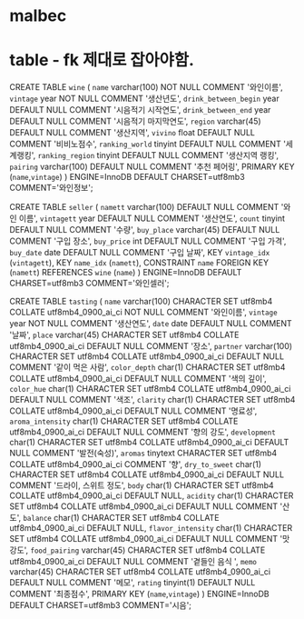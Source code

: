 # malbec

# table - fk 제대로 잡아야함.
CREATE TABLE `wine` (
  `name` varchar(100) NOT NULL COMMENT '와인이름',
  `vintage` year NOT NULL COMMENT '생산년도',
  `drink_between_begin` year DEFAULT NULL COMMENT '시음적기 시작연도',
  `drink_between_end` year DEFAULT NULL COMMENT '시음적기 마지막연도',
  `region` varchar(45) DEFAULT NULL COMMENT '생산지역',
  `vivino` float DEFAULT NULL COMMENT '비비노점수',
  `ranking_world` tinyint DEFAULT NULL COMMENT '세계랭킹',
  `ranking_region` tinyint DEFAULT NULL COMMENT '생산지역 랭킹',
  `pairing` varchar(100) DEFAULT NULL COMMENT '추천 페어링',
  PRIMARY KEY (`name`,`vintage`)
) ENGINE=InnoDB DEFAULT CHARSET=utf8mb3 COMMENT='와인정보';

CREATE TABLE `seller` (
  `namett` varchar(100) DEFAULT NULL COMMENT '와인 이름',
  `vintagett` year DEFAULT NULL COMMENT '생산연도',
  `count` tinyint DEFAULT NULL COMMENT '수량',
  `buy_place` varchar(45) DEFAULT NULL COMMENT '구입 장소',
  `buy_price` int DEFAULT NULL COMMENT '구입 가격',
  `buy_date` date DEFAULT NULL COMMENT '구입 날짜',
  KEY `vintage_idx` (`vintagett`),
  KEY `name_idx` (`namett`),
  CONSTRAINT `name` FOREIGN KEY (`namett`) REFERENCES `wine` (`name`)
) ENGINE=InnoDB DEFAULT CHARSET=utf8mb3 COMMENT='와인셀러';

CREATE TABLE `tasting` (
  `name` varchar(100) CHARACTER SET utf8mb4 COLLATE utf8mb4_0900_ai_ci NOT NULL COMMENT '와인이름',
  `vintage` year NOT NULL COMMENT '생산연도',
  `date` date DEFAULT NULL COMMENT '날짜',
  `place` varchar(45) CHARACTER SET utf8mb4 COLLATE utf8mb4_0900_ai_ci DEFAULT NULL COMMENT '장소',
  `partner` varchar(100) CHARACTER SET utf8mb4 COLLATE utf8mb4_0900_ai_ci DEFAULT NULL COMMENT '같이 먹은 사람',
  `color_depth` char(1) CHARACTER SET utf8mb4 COLLATE utf8mb4_0900_ai_ci DEFAULT NULL COMMENT '색의 깊이',
  `color_hue` char(1) CHARACTER SET utf8mb4 COLLATE utf8mb4_0900_ai_ci DEFAULT NULL COMMENT '색조',
  `clarity` char(1) CHARACTER SET utf8mb4 COLLATE utf8mb4_0900_ai_ci DEFAULT NULL COMMENT '명료성',
  `aroma_intensity` char(1) CHARACTER SET utf8mb4 COLLATE utf8mb4_0900_ai_ci DEFAULT NULL COMMENT '향의 강도',
  `development` char(1) CHARACTER SET utf8mb4 COLLATE utf8mb4_0900_ai_ci DEFAULT NULL COMMENT '발전(숙성)',
  `aromas` tinytext CHARACTER SET utf8mb4 COLLATE utf8mb4_0900_ai_ci COMMENT '향',
  `dry_to_sweet` char(1) CHARACTER SET utf8mb4 COLLATE utf8mb4_0900_ai_ci DEFAULT NULL COMMENT '드라이, 스위트 정도',
  `body` char(1) CHARACTER SET utf8mb4 COLLATE utf8mb4_0900_ai_ci DEFAULT NULL,
  `acidity` char(1) CHARACTER SET utf8mb4 COLLATE utf8mb4_0900_ai_ci DEFAULT NULL COMMENT '산도',
  `balance` char(1) CHARACTER SET utf8mb4 COLLATE utf8mb4_0900_ai_ci DEFAULT NULL,
  `flavor_intensity` char(1) CHARACTER SET utf8mb4 COLLATE utf8mb4_0900_ai_ci DEFAULT NULL COMMENT '맛 강도',
  `food_pairing` varchar(45) CHARACTER SET utf8mb4 COLLATE utf8mb4_0900_ai_ci DEFAULT NULL COMMENT '곁들인 음식 ',
  `memo` varchar(45) CHARACTER SET utf8mb4 COLLATE utf8mb4_0900_ai_ci DEFAULT NULL COMMENT '메모',
  `rating` tinyint(1) DEFAULT NULL COMMENT '최종점수',
  PRIMARY KEY (`name`,`vintage`)
) ENGINE=InnoDB DEFAULT CHARSET=utf8mb3 COMMENT='시음';
